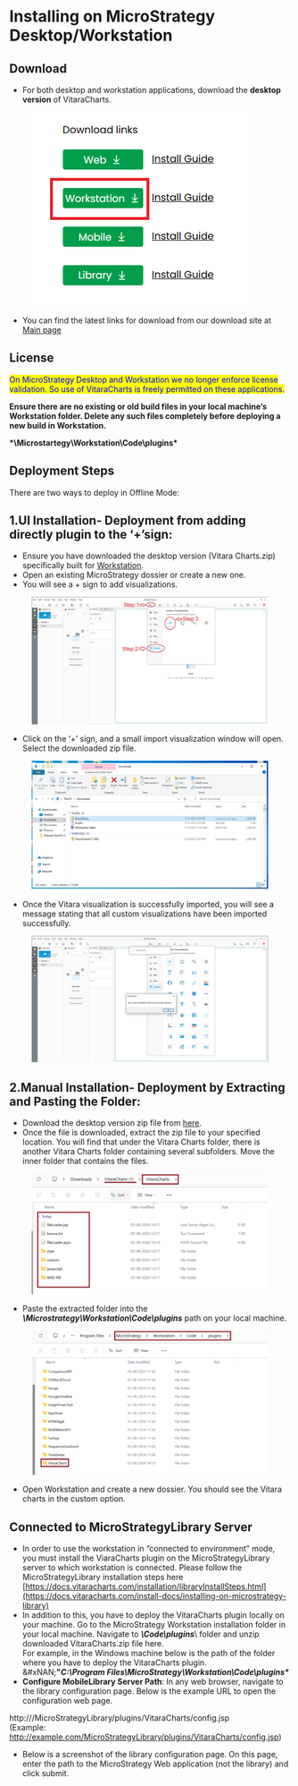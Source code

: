 # Installing on MicroStrategy Desktop/Workstation

## Download <a href="#download" id="download"></a>

* For both desktop and workstation applications, download the **desktop version** of VitaraCharts.

<figure><img src="../.gitbook/assets/workstation1.PNG" alt=""><figcaption></figcaption></figure>

* You can find the latest links for download from our download site at [Main page](https://www.vitaracharts.com/ms-product-downloads)

## License <a href="#license" id="license"></a>

<mark style="color:blue;">On MicroStrategy Desktop and Workstation we no longer enforce license validation. So use of VitaraCharts is freely permitted on these applications.</mark>

**Ensure there are no existing or old build files in your local machine’s Workstation folder. Delete any such files completely before deploying a new build in Workstation.**

**\*\Microstartegy\Workstation\Code\plugins\***

## Deployment Steps <a href="#deployment-steps" id="deployment-steps"></a>

There are two ways to deploy in Offline Mode:

## **1.UI Installation- Deployment from adding directly plugin to the ‘+’sign:**

* Ensure you have downloaded the desktop version (Vitara Charts.zip) specifically built for [Workstation](https://www.vitaracharts.com/product-downloads).
* Open an existing MicroStrategy dossier or create a new one.
* You will see a ​+​ sign to add visualizations.

<figure><img src="../.gitbook/assets/image (1) (1) (1).png" alt=""><figcaption></figcaption></figure>

* Click on the ‘+’ sign, and a small import visualization window will open. Select the downloaded zip file.

<figure><img src="../.gitbook/assets/image (2) (1).png" alt=""><figcaption></figcaption></figure>

* Once the Vitara visualization is successfully imported, you will see a message stating that all custom visualizations have been imported successfully.

<figure><img src="../.gitbook/assets/image (3).png" alt=""><figcaption></figcaption></figure>

## **2.Manual Installation- Deployment by Extracting and Pasting the Folder:**

* Download the desktop version zip file from [here](https://www.vitaracharts.com/product-downloads).
* Once the file is downloaded, extract the zip file to your specified location. You will find that under the Vitara Charts folder, there is another Vitara Charts folder containing several subfolders. Move the inner folder that contains the files.&#x20;

<figure><img src="../.gitbook/assets/image (4).png" alt=""><figcaption></figcaption></figure>

* Paste the extracted folder into the _**\Microstrategy\Workstation\Code\plugins**_ path on your local machine.&#x20;

<figure><img src="../.gitbook/assets/image (5).png" alt=""><figcaption></figcaption></figure>

* Open Workstation and create a new dossier. You should see the Vitara charts in the custom option.

## Connected to MicroStrategyLibrary Server <a href="#connected-to-microstrategylibrary-server" id="connected-to-microstrategylibrary-server"></a>

* In order to use the workstation in “connected to environment” mode, you must install the ViaraCharts plugin on the MicroStrategyLibrary server to which workstation is connected. Please follow the MicroStrategyLibrary installation steps here [https://docs.vitaracharts.com/installation/libraryInstallSteps.html](https://docs.vitaracharts.com/install-docs/installing-on-microstrategy-library)
* In addition to this, you have to deploy the VitaraCharts plugin locally on your machine. Go to the MicroStrategy Workstation installation folder in your local machine. Navigate to _**\Code\plugins**_\ folder and unzip downloaded VitaraCharts.zip file here.\
  For example, in the Windows machine below is the path of the folder where you have to deploy the VitaraCharts plugin.\
  &#xNAN;**"**_**C:\Program Files\MicroStrategy\Workstation\Code\plugins\***_
* **Configure MobileLibrary Server Path**: In any web browser, navigate to the library configuration page. Below is the example URL to open the configuration web page.

http:///MicroStrategyLibrary/plugins/VitaraCharts/config.jsp
\
(Example: ​http://example.com/MicroStrategyLibrary/plugins/VitaraCharts/config.jsp)

* Below is a screenshot of the library configuration page. On this page, enter the path to the MicroStrategy Web application (not the library) and click submit.

<figure><img src="https://lh7-rt.googleusercontent.com/docsz/AD_4nXcVW5OYXL_qiUU0dZi3QhQrsyol0HCBoRmRsYNEwt4TUsZdnI-x1exySaavgsWJC6sheNGjI-AQ8NrdViq3Jd2G1uMslCKYiSuw_7GeR0FOp8t1itLe3LSXxs49cE3lD2IatIEHgg?key=HG8zy91NAlh2msPjWJsC0g" alt=""><figcaption></figcaption></figure>

&#x20;
